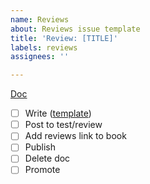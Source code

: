 ```yaml
---
name: Reviews
about: Reviews issue template
title: 'Review: [TITLE]'
labels: reviews
assignees: ''

---
```


[Doc]()

- [ ] Write ([template](https://docs.google.com/document/d/1d0j-NjC0GjpesETBTqkZQdPMUg0C2_0d71HRObKo7gE/edit?usp=sharing))
- [ ] Post to test/review
- [ ] Add reviews link to book
- [ ] Publish
- [ ] Delete doc
- [ ] Promote
